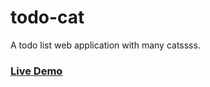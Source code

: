# todo-cat
A todo list web application with many catssss.

### [Live Demo](https://tsengyuhan.github.io/todo-cat/)